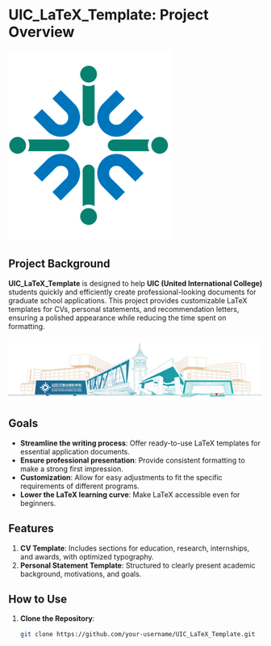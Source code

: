 # UIC_LaTeX_Template: Project Overview
![logo](uic_only.png)

## Project Background

**UIC_LaTeX_Template** is designed to help **UIC (United International College)** students quickly and efficiently create professional-looking documents for graduate school applications. This project provides customizable LaTeX templates for CVs, personal statements, and recommendation letters, ensuring a polished appearance while reducing the time spent on formatting.

![bg](uic_school.png)
## Goals

- **Streamline the writing process**: Offer ready-to-use LaTeX templates for essential application documents.
- **Ensure professional presentation**: Provide consistent formatting to make a strong first impression.
- **Customization**: Allow for easy adjustments to fit the specific requirements of different programs.
- **Lower the LaTeX learning curve**: Make LaTeX accessible even for beginners.

## Features

1. **CV Template**: Includes sections for education, research, internships, and awards, with optimized typography.
2. **Personal Statement Template**: Structured to clearly present academic background, motivations, and goals.

## How to Use

1. **Clone the Repository**:
   ```bash
   git clone https://github.com/your-username/UIC_LaTeX_Template.git
